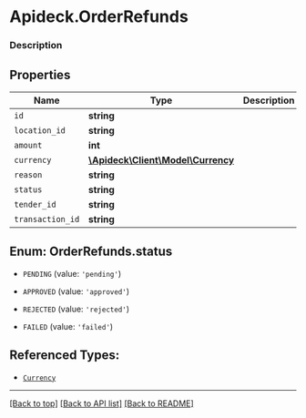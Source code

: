 # Apideck.OrderRefunds

### Description

## Properties
Name | Type | Description | Notes
------------ | ------------- | ------------- | -------------
`id` | **string** |  | [optional] 
`location_id` | **string** |  | [optional] 
`amount` | **int** |  | [optional] 
`currency` | [**\Apideck\Client\Model\Currency**](Currency.md) |  | [optional] 
`reason` | **string** |  | [optional] 
`status` | **string** |  | [optional] 
`tender_id` | **string** |  | [optional] 
`transaction_id` | **string** |  | [optional] 





<a name="STATUS"></a>
## Enum: OrderRefunds.status


* `PENDING` (value: `'pending'`)

* `APPROVED` (value: `'approved'`)

* `REJECTED` (value: `'rejected'`)

* `FAILED` (value: `'failed'`)




## Referenced Types:



* [`Currency`](Currency.md)





---

[[Back to top]](#) [[Back to API list]](../../../../README.md#documentation-for-api-endpoints) [[Back to README]](../../../../README.md)



